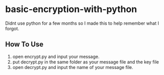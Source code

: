 # basic-encryption-with-python

Didnt use python for a few months so I made this to help remember what I forgot.

## How To Use
1. open encrypt.py and input your message.
2. put decrypt.py in the same folder as your message file and the key file
3. open decrypt.py and input the name of your message file.


